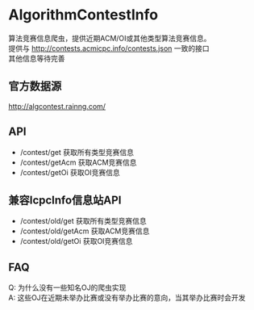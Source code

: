 # AlgorithmContestInfo
算法竞赛信息爬虫，提供近期ACM/OI或其他类型算法竞赛信息。<br/>
提供与 http://contests.acmicpc.info/contests.json 一致的接口<br/>
其他信息等待完善

## 官方数据源
http://algcontest.rainng.com/

## API
* /contest/get 获取所有类型竞赛信息
* /contest/getAcm 获取ACM竞赛信息
* /contest/getOi 获取OI竞赛信息

## 兼容IcpcInfo信息站API
* /contest/old/get 获取所有类型竞赛信息
* /contest/old/getAcm 获取ACM竞赛信息
* /contest/old/getOi 获取OI竞赛信息

## FAQ
Q: 为什么没有一些知名OJ的爬虫实现<br/>
A: 这些OJ在近期未举办比赛或没有举办比赛的意向，当其举办比赛时会开发
